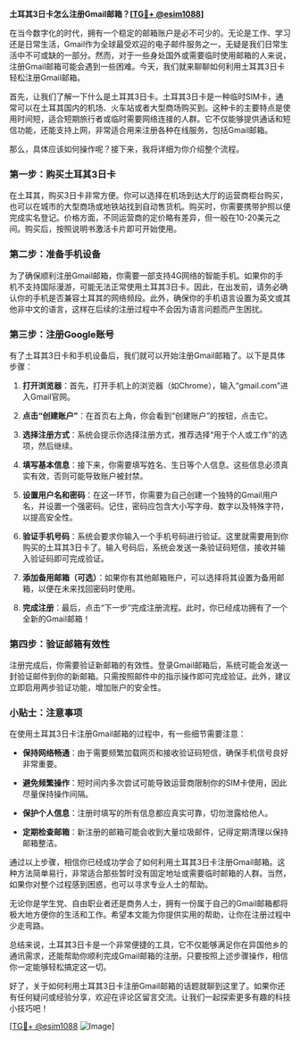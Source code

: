 **土耳其3日卡怎么注册Gmail邮箱？[[TG💪+ @esim1088](https://t.me/s/esim1088)]**

在当今数字化的时代，拥有一个稳定的邮箱账户是必不可少的。无论是工作、学习还是日常生活，Gmail作为全球最受欢迎的电子邮件服务之一，无疑是我们日常生活中不可或缺的一部分。然而，对于一些身处国外或需要临时使用邮箱的人来说，注册Gmail邮箱可能会遇到一些困难。今天，我们就来聊聊如何利用土耳其3日卡轻松注册Gmail邮箱。

首先，让我们了解一下什么是土耳其3日卡。土耳其3日卡是一种临时SIM卡，通常可以在土耳其国内的机场、火车站或者大型商场购买到。这种卡的主要特点是使用时间短，适合短期旅行者或临时需要网络连接的人群。它不仅能够提供通话和短信功能，还能支持上网，非常适合用来注册各种在线服务，包括Gmail邮箱。

那么，具体应该如何操作呢？接下来，我将详细为你介绍整个流程。

### 第一步：购买土耳其3日卡

在土耳其，购买3日卡非常方便。你可以选择在机场到达大厅的运营商柜台购买，也可以在城市的大型商场或地铁站找到自动售货机。购买时，你需要携带护照以便完成实名登记。价格方面，不同运营商的定价略有差异，但一般在10-20美元之间。购买后，按照说明书激活卡片即可开始使用。

### 第二步：准备手机设备

为了确保顺利注册Gmail邮箱，你需要一部支持4G网络的智能手机。如果你的手机不支持国际漫游，可能无法正常使用土耳其3日卡。因此，在出发前，请务必确认你的手机是否兼容土耳其的网络频段。此外，确保你的手机语言设置为英文或其他非中文的语言，这样在后续的注册过程中不会因为语言问题而产生困扰。

### 第三步：注册Google账号

有了土耳其3日卡和手机设备后，我们就可以开始注册Gmail邮箱了。以下是具体步骤：

1. **打开浏览器**：首先，打开手机上的浏览器（如Chrome），输入“gmail.com”进入Gmail官网。
   
2. **点击“创建账户”**：在首页右上角，你会看到“创建账户”的按钮，点击它。

3. **选择注册方式**：系统会提示你选择注册方式，推荐选择“用于个人或工作”的选项，然后继续。

4. **填写基本信息**：接下来，你需要填写姓名、生日等个人信息。这些信息必须真实有效，否则可能导致账户被封禁。

5. **设置用户名和密码**：在这一环节，你需要为自己创建一个独特的Gmail用户名，并设置一个强密码。记住，密码应包含大小写字母、数字以及特殊字符，以提高安全性。

6. **验证手机号码**：系统会要求你输入一个手机号码进行验证。这里就需要用到你购买的土耳其3日卡了。输入号码后，系统会发送一条验证码短信，接收并输入验证码即可完成验证。

7. **添加备用邮箱（可选）**：如果你有其他邮箱账户，可以选择将其设置为备用邮箱，以便在未来找回密码时使用。

8. **完成注册**：最后，点击“下一步”完成注册流程。此时，你已经成功拥有了一个全新的Gmail邮箱！

### 第四步：验证邮箱有效性

注册完成后，你需要验证新邮箱的有效性。登录Gmail邮箱后，系统可能会发送一封验证邮件到你的新邮箱。只需按照邮件中的指示操作即可完成验证。此外，建议立即启用两步验证功能，增加账户的安全性。

### 小贴士：注意事项

在使用土耳其3日卡注册Gmail邮箱的过程中，有一些细节需要注意：

- **保持网络畅通**：由于需要频繁加载网页和接收验证码短信，确保手机信号良好非常重要。
  
- **避免频繁操作**：短时间内多次尝试可能导致运营商限制你的SIM卡使用，因此尽量保持操作间隔。

- **保护个人信息**：注册时填写的所有信息都应真实可靠，切勿泄露给他人。

- **定期检查邮箱**：新注册的邮箱可能会收到大量垃圾邮件，记得定期清理以保持邮箱整洁。

通过以上步骤，相信你已经成功学会了如何利用土耳其3日卡注册Gmail邮箱。这种方法简单易行，非常适合那些暂时没有固定地址或需要临时邮箱的人群。当然，如果你对整个过程感到困惑，也可以寻求专业人士的帮助。

无论你是学生党、自由职业者还是商务人士，拥有一份属于自己的Gmail邮箱都将极大地方便你的生活和工作。希望本文能为你提供实用的帮助，让你在注册过程中少走弯路。

总结来说，土耳其3日卡是一个非常便捷的工具，它不仅能够满足你在异国他乡的通讯需求，还能帮助你顺利完成Gmail邮箱的注册。只要按照上述步骤操作，相信你一定能够轻松搞定这一切。

好了，关于如何利用土耳其3日卡注册Gmail邮箱的话题就聊到这里了。如果你还有任何疑问或经验分享，欢迎在评论区留言交流。让我们一起探索更多有趣的科技小技巧吧！

[[TG💪+ @esim1088](https://t.me/s/esim1088) ![Image](https://i.postimg.cc/4NQfJmqS/Snipaste-2025-05-13-00-14-12.png)]